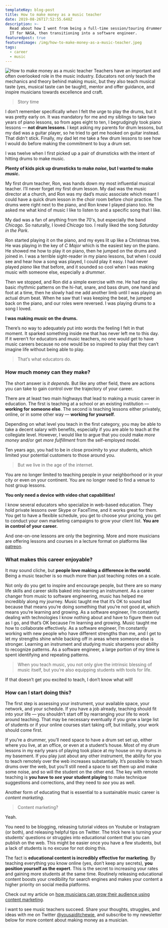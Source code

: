 ```yaml
---
templateKey: blog-post
title: How to make money as a music teacher
date: 2019-08-26T17:52:55.648Z
description: >-
  Read about how I went from being a full-time session/touring drummer to doing
  IT for NASA, then transitioning into a software engineer.
featuredpost: true
featuredimage: /img/how-to-make-money-as-a-music-teacher.jpeg
tags:
  - career
  - music
---
```


![How to make money as a music teacher](/img/how-to-make-money-as-a-music-teacher.jpeg)
Teachers have an important and often overlooked role in the music industry. Educators not only teach the mechanics and theory behind making music, but they also teach musical taste (yes, musical taste can be taught), mentor and offer guidance, and inspire musicians towards excellence and craft.

> Story time

I don’t remember specifically _when_ I felt the urge to play the drums, but it was pretty early on. It was mandatory for me and my siblings to take two years of piano lessons, so from ages eight to ten, I begrudgingly took piano lessons — **not drum lessons**. I kept asking my parents for drum lessons, but my dad was a guitar player, so he tried to get me hooked on guitar instead. That didn't stick. Finally, my dad let me take a few drum lessons to see how I would do before making the commitment to buy a drum set.

I was twelve when I first picked up a pair of drumsticks with the intent of hitting drums to make music.

**Plenty of kids pick up drumsticks to make _noise_, but I wanted to make _music_.**

My first drum teacher, Ron, was hands down my most influential musical teacher. I’ll never forget my first drum lesson. My dad was the music director at a church, and Ron was my dad’s music associate which meant I could have a quick drum lesson in the choir room before choir practice. The drums were right next to the piano, and Ron knew I played piano too. He asked me what kind of music I like to listen to and a specific song that I like.

My dad was a fan of anything from the 70's, but especially the band _Chicago_. So naturally, I loved _Chicago_ too. I really liked the song _Saturday in the Park_.

Ron started playing it on the piano, and my eyes lit up like a Christmas tree. He was playing in the key of _C Major_ which is the easiest key on the piano. He showed me how to play it on piano, then he jumped on the drums and joined in. I was a terrible sight-reader in my piano lessons, but when I could see and hear how a song was played, I could play it easy. I had never played _piano_ like that before, and it sounded so cool when I was making music with someone else, especially a _drummer_.

Then we stopped, and Ron did a simple exercise with me. He had me play basic rhythmic patterns on the hi-hat, snare, and bass drum, one hand and foot at a time, then he slowly had me add another limb until I was playing an actual drum beat. When he saw that I was keeping the beat, he jumped back on the piano, and our roles were reversed. I was playing drums to a song I loved.

**I was making _music_ on the drums.**

There’s no way to adequately put into words the feeling I felt in that moment. It sparked something inside me that has never left me to this day. If it weren’t for educators and music teachers, no one would get to have music careers because no one would be so inspired to play that they can’t imagine life without being able to play.

> That’s what educators do.

### How much money can they make?

The short answer is _it depends_. But like any other field, there are actions you can take to gain control over the trajectory of your career.

There are at least two main highways that lead to making a music career in education. The first is teaching at a school or an existing institution — **working for someone else**. The second is teaching lessons either privately, online, or in some other way — **working for yourself**.

Depending on what level you teach in the first category, you may be able to take a decent salary with benefits, especially if you are able to teach at the collegiate level. However, I would like to argue that you could make _more money_ and/or get _more fulfillment_ from the self-employed model.

Ten years ago, you had to be in close proximity to your students, which limited your potential customers to those around you.

> But we live in the age of the internet.

You are no longer limited to teaching people in your neighborhood or in your city or even on your continent. You are no longer need to find a venue to host group lessons.

**You only need a device with video chat capabilities!**

I know several educators who specialize in web-based education. They hold private lessons over Skype or FaceTime, and it works great for them. You get to have a flexible schedule, you get to choose your pricing, you get to conduct your own marketing campaigns to grow your client list. **You are in control of your career.**

And one-on-one lessons are only the beginning. More and more musicians are offering lessons and courses in a lecture format on platforms like [patreon](https://www.patreon.com/).

### What makes this career enjoyable?

It may sound cliche, but **people love making a difference in the world**. Being a music teacher is so much more than just teaching notes on a scale.

Not only do you get to inspire and encourage people, but there are so many life skills and career skills baked into learning an instrument. As a career changer from music to software engineering, music has helped me incredibly along my journey. Music taught me that it’s OK to sound bad because that means you’re doing something that you’re not good at, which means you’re learning and growing. As a software engineer, I’m constantly dealing with technologies I know nothing about and have to figure them out as I go, and that’s OK because I’m learning and growing. Music taught me how to collaborate effectively. As a software engineer, I’m constantly working with new people who have different strengths than me, and I get to let my strengths shine while backing off in areas where someone else is stronger. Learning an instrument and studying music sharpens your ability to recognize patterns. As a software engineer, a large portion of my time is spent identifying and repeating patterns.

> When you teach music, you not only give the intrinsic blessing of music itself, but you’re also equipping students with tools for life.

If that doesn’t get you excited to teach, I don’t know what will!

### How can I start doing this?

The first step is assessing your instrument, your available space, your network, and your schedule. If you have a job already, teaching should fit into your life — you shouldn’t start off by rearranging your life to work around teaching. That may be necessary eventually if you grow a large list of students or if your online courses start taking off, but initially, your work should come first.

If you’re a drummer, you’ll need space to have a drum set set up, either where you live, at an office, or even at a student’s house. Most of my drum lessons in my early years of playing took place at my house on my drums in my basement. If you play just about any other instrument, the ability for you to teach remotely over the web increases substantially. It’s possible to teach drums over the web, but you’ll still need a space to set them up and make some noise, and so will the student on the other end. The key with remote teaching is **you have to _see_ your student playing** to make technique suggestions and corrections, and they need to _see_ you as well.

Another form of educating that is essential to a sustainable music career is _content marketing_.

> Content marketing?

Yeah.

You need to be blogging, releasing tutorial videos on Youtube or Instagram (or both), and releasing helpful tips on Twitter. The trick here is turning your students’ questions or struggles into educational content that you can publish on the web. This might be easier once you have a few students, but a lack of students is no excuse for not doing this.

The fact is **educational content is incredibly effective for marketing**. By teaching everything you know online (yes, don’t keep any secrets), **you position yourself as the expert**. This is the secret to increasing your rates and gaining more students at the same time. Routinely releasing educational content boosts your credibility for search engines and makes your content a higher priority on social media platforms.

Check out my article on [how musicians can grow their audience using content marketing](###).

I want to see music teachers succeed. Share your thoughts, struggles, and ideas with me on Twitter [@yousaiditchewie](https://twitter.com/yousaiditchewie), and subscribe to my newsletter below for more content about making money as a musician.
